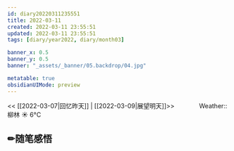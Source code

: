 ```yaml
---
id: diary20220311235551
title: 2022-03-11
created: 2022-03-11 23:55:51
updated: 2022-03-11 23:55:51
tags: [diary/year2022, diary/month03]

banner_x: 0.5
banner_y: 0.5
banner: "_assets/_banner/05.backdrop/04.jpg"

metatable: true
obsidianUIMode: preview
---
```


<< [[2022-03-07|回忆昨天]] | [[2022-03-09|展望明天]]>>　　　　Weather::柳林 ☀️   6°C

## ✏随笔感悟

